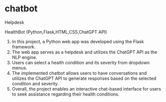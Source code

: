 # chatbot
Helpdesk


HealthBot (Python,Flask,HTML,CSS,ChatGPT API) 
1. In this project, a Python web app was developed using the Flask framework. 
2. The web app serves as a helpdesk and utilizes the ChatGPT API as the NLP engine. 
3. Users can select a health condition and its severity from dropdown menus. 
4. The implemented chatbot allows users to have conversations and utilizes the ChatGPT API to generate responses based on the selected condition and severity. 
5. Overall, the project enables an interactive chat-based interface for users to seek assistance regarding their health conditions. 
